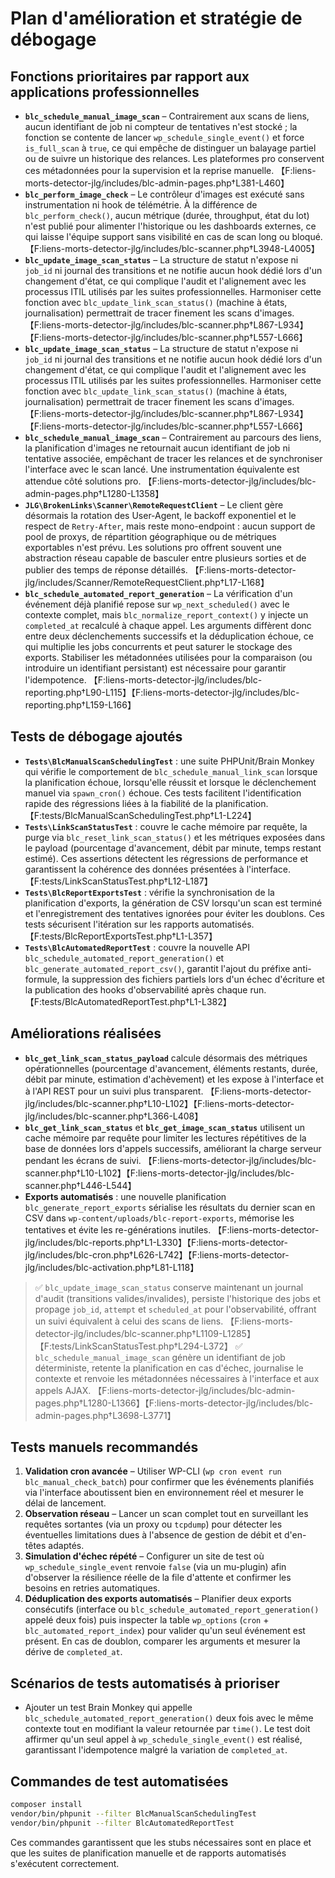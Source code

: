 # Plan d'amélioration et stratégie de débogage

## Fonctions prioritaires par rapport aux applications professionnelles

- **`blc_schedule_manual_image_scan`** – Contrairement aux scans de liens, aucun identifiant de job ni compteur de tentatives n'est stocké ; la fonction se contente de lancer `wp_schedule_single_event()` et force `is_full_scan` à `true`, ce qui empêche de distinguer un balayage partiel ou de suivre un historique des relances. Les plateformes pro conservent ces métadonnées pour la supervision et la reprise manuelle. 【F:liens-morts-detector-jlg/includes/blc-admin-pages.php†L381-L460】
- **`blc_perform_image_check`** – Le contrôleur d'images est exécuté sans instrumentation ni hook de télémétrie. À la différence de `blc_perform_check()`, aucun métrique (durée, throughput, état du lot) n'est publié pour alimenter l'historique ou les dashboards externes, ce qui laisse l'équipe support sans visibilité en cas de scan long ou bloqué. 【F:liens-morts-detector-jlg/includes/blc-scanner.php†L3948-L4005】
- **`blc_update_image_scan_status`** – La structure de statut n'expose ni `job_id` ni journal des transitions et ne notifie aucun hook dédié lors d'un changement d'état, ce qui complique l'audit et l'alignement avec les processus ITIL utilisés par les suites professionnelles. Harmoniser cette fonction avec `blc_update_link_scan_status()` (machine à états, journalisation) permettrait de tracer finement les scans d'images. 【F:liens-morts-detector-jlg/includes/blc-scanner.php†L867-L934】【F:liens-morts-detector-jlg/includes/blc-scanner.php†L557-L666】
- **`blc_update_image_scan_status`** – La structure de statut n'expose ni `job_id` ni journal des transitions et ne notifie aucun hook dédié lors d'un changement d'état, ce qui complique l'audit et l'alignement avec les processus ITIL utilisés par les suites professionnelles. Harmoniser cette fonction avec `blc_update_link_scan_status()` (machine à états, journalisation) permettrait de tracer finement les scans d'images. 【F:liens-morts-detector-jlg/includes/blc-scanner.php†L867-L934】【F:liens-morts-detector-jlg/includes/blc-scanner.php†L557-L666】
- **`blc_schedule_manual_image_scan`** – Contrairement au parcours des liens, la planification d'images ne retournait aucun identifiant de job ni tentative associée, empêchant de tracer les relances et de synchroniser l'interface avec le scan lancé. Une instrumentation équivalente est attendue côté solutions pro. 【F:liens-morts-detector-jlg/includes/blc-admin-pages.php†L1280-L1358】
- **`JLG\BrokenLinks\Scanner\RemoteRequestClient`** – Le client gère désormais la rotation des User-Agent, le backoff exponentiel et le respect de `Retry-After`, mais reste mono-endpoint : aucun support de pool de proxys, de répartition géographique ou de métriques exportables n'est prévu. Les solutions pro offrent souvent une abstraction réseau capable de basculer entre plusieurs sorties et de publier des temps de réponse détaillés. 【F:liens-morts-detector-jlg/includes/Scanner/RemoteRequestClient.php†L17-L168】
- **`blc_schedule_automated_report_generation`** – La vérification d'un événement déjà planifié repose sur `wp_next_scheduled()` avec le contexte complet, mais `blc_normalize_report_context()` y injecte un `completed_at` recalculé à chaque appel. Les arguments diffèrent donc entre deux déclenchements successifs et la déduplication échoue, ce qui multiplie les jobs concurrents et peut saturer le stockage des exports. Stabiliser les métadonnées utilisées pour la comparaison (ou introduire un identifiant persistant) est nécessaire pour garantir l'idempotence. 【F:liens-morts-detector-jlg/includes/blc-reporting.php†L90-L115】【F:liens-morts-detector-jlg/includes/blc-reporting.php†L159-L166】
## Tests de débogage ajoutés

- **`Tests\BlcManualScanSchedulingTest`** : une suite PHPUnit/Brain Monkey qui vérifie le comportement de `blc_schedule_manual_link_scan` lorsque la planification échoue, lorsqu'elle réussit et lorsque le déclenchement manuel via `spawn_cron()` échoue. Ces tests facilitent l'identification rapide des régressions liées à la fiabilité de la planification. 【F:tests/BlcManualScanSchedulingTest.php†L1-L224】
- **`Tests\LinkScanStatusTest`** : couvre le cache mémoire par requête, la purge via `blc_reset_link_scan_status()` et les métriques exposées dans le payload (pourcentage d'avancement, débit par minute, temps restant estimé). Ces assertions détectent les régressions de performance et garantissent la cohérence des données présentées à l'interface. 【F:tests/LinkScanStatusTest.php†L12-L187】
- **`Tests\BlcReportExportsTest`** : vérifie la synchronisation de la planification d'exports, la génération de CSV lorsqu'un scan est terminé et l'enregistrement des tentatives ignorées pour éviter les doublons. Ces tests sécurisent l'itération sur les rapports automatisés. 【F:tests/BlcReportExportsTest.php†L1-L357】
- **`Tests\BlcAutomatedReportTest`** : couvre la nouvelle API `blc_schedule_automated_report_generation()` et `blc_generate_automated_report_csv()`, garantit l'ajout du préfixe anti-formule, la suppression des fichiers partiels lors d'un échec d'écriture et la publication des hooks d'observabilité après chaque run. 【F:tests/BlcAutomatedReportTest.php†L1-L382】

## Améliorations réalisées

- **`blc_get_link_scan_status_payload`** calcule désormais des métriques opérationnelles (pourcentage d'avancement, éléments restants, durée, débit par minute, estimation d'achèvement) et les expose à l'interface et à l'API REST pour un suivi plus transparent. 【F:liens-morts-detector-jlg/includes/blc-scanner.php†L10-L102】【F:liens-morts-detector-jlg/includes/blc-scanner.php†L366-L408】
- **`blc_get_link_scan_status`** et **`blc_get_image_scan_status`** utilisent un cache mémoire par requête pour limiter les lectures répétitives de la base de données lors d'appels successifs, améliorant la charge serveur pendant les écrans de suivi. 【F:liens-morts-detector-jlg/includes/blc-scanner.php†L10-L102】【F:liens-morts-detector-jlg/includes/blc-scanner.php†L446-L544】
- **Exports automatisés** : une nouvelle planification `blc_generate_report_exports` sérialise les résultats du dernier scan en CSV dans `wp-content/uploads/blc-report-exports`, mémorise les tentatives et évite les re-générations inutiles. 【F:liens-morts-detector-jlg/includes/blc-reports.php†L1-L330】【F:liens-morts-detector-jlg/includes/blc-cron.php†L626-L742】【F:liens-morts-detector-jlg/includes/blc-activation.php†L81-L118】

> ✅ `blc_update_image_scan_status` conserve maintenant un journal d'audit (transitions valides/invalides), persiste l'historique des jobs et propage `job_id`, `attempt` et `scheduled_at` pour l'observabilité, offrant un suivi équivalent à celui des scans de liens. 【F:liens-morts-detector-jlg/includes/blc-scanner.php†L1109-L1285】【F:tests/LinkScanStatusTest.php†L294-L372】
> ✅ `blc_schedule_manual_image_scan` génère un identifiant de job déterministe, retente la planification en cas d'échec, journalise le contexte et renvoie les métadonnées nécessaires à l'interface et aux appels AJAX. 【F:liens-morts-detector-jlg/includes/blc-admin-pages.php†L1280-L1366】【F:liens-morts-detector-jlg/includes/blc-admin-pages.php†L3698-L3771】

## Tests manuels recommandés

1. **Validation cron avancée** – Utiliser WP-CLI (`wp cron event run blc_manual_check_batch`) pour confirmer que les événements planifiés via l'interface aboutissent bien en environnement réel et mesurer le délai de lancement.
2. **Observation réseau** – Lancer un scan complet tout en surveillant les requêtes sortantes (via un proxy ou `tcpdump`) pour détecter les éventuelles limitations dues à l'absence de gestion de débit et d'en-têtes adaptés.
3. **Simulation d'échec répété** – Configurer un site de test où `wp_schedule_single_event` renvoie `false` (via un mu-plugin) afin d'observer la résilience réelle de la file d'attente et confirmer les besoins en retries automatiques.
4. **Déduplication des exports automatisés** – Planifier deux exports consécutifs (interface ou `blc_schedule_automated_report_generation()` appelé deux fois) puis inspecter la table `wp_options` (`cron` + `blc_automated_report_index`) pour valider qu'un seul événement est présent. En cas de doublon, comparer les arguments et mesurer la dérive de `completed_at`.

## Scénarios de tests automatisés à prioriser

- Ajouter un test Brain Monkey qui appelle `blc_schedule_automated_report_generation()` deux fois avec le même contexte tout en modifiant la valeur retournée par `time()`. Le test doit affirmer qu'un seul appel à `wp_schedule_single_event()` est réalisé, garantissant l'idempotence malgré la variation de `completed_at`.

## Commandes de test automatisées

```bash
composer install
vendor/bin/phpunit --filter BlcManualScanSchedulingTest
vendor/bin/phpunit --filter BlcAutomatedReportTest
```
Ces commandes garantissent que les stubs nécessaires sont en place et que les suites de planification manuelle et de rapports automatisés s'exécutent correctement.

